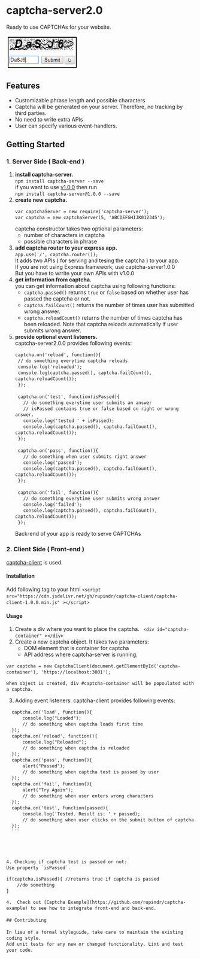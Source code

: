 captcha-server2.0  
==============
Ready to use CAPTCHAs for your website.  

![captcha image](https://github.com/rupindr/captcha-server/blob/master/docs/images/screenshot.png "captcha generated  by captcha-server2.0")
## Features  
* Customizable phrase length and possible characters  
* Captcha will be generated on your server. Therefore, no tracking by third parties.  
* No need to write extra APIs  
* User can specify various event-handlers.  
## Getting Started
### 1. Server Side ( Back-end )
1. **install captcha-server.**  
`npm install captcha-server --save`  
if you want to use [v1.0.0](/docs/Readme1.0.0.md) then run  
`npm install captcha-server@1.0.0 --save`  
2. **create new captcha.**
    ``` 
    var captchaServer = new require('captcha-server');
    var captcha = new captchaServer(5, 'ABCDEFGHIJK012345');
    ```
    captcha constructor takes two optional parameters:
    * number of characters in captcha
    * possible characters in phrase
3. **add captcha router to your express app.**  
`app.use('/', captcha.router());`  
It adds two APIs ( for serving and tesing the captcha ) to your app.  
If you are not using Express framework, use captcha-server1.0.0  
But you have to wrrite your own APIs with v1.0.0  
4. **get information from captcha.**  
you can get information about captcha using following functions:  
    * `captcha.passed()` returns `true` or `false` based on whether user has passed the captcha or not.  
    * `captcha.failCount()` returns the number of times user has submitted wrong answer.  
    * `captcha.reloadCount()` returns the number of times captcha has been  reloaded. Note that captcha reloads automatically if user   submits wrong answer.  
5. **provide optional event listeners.**  
 captcha-server2.0.0 provides following events:  
   ```
   captcha.on('reload', function(){
    // do something everytime captcha reloads
    console.log('reloaded');
    console.log(captcha.passed(), captcha.failCount(), captcha.reloadCount());
    });

    captcha.on('test', function(isPassed){
      // do something everytime user submits an answer
      // isPassed contains true or false based on right or wrong answer.
      console.log('tested ' + isPassed);
      console.log(captcha.passed(), captcha.failCount(), captcha.reloadCount());
    });

    captcha.on('pass', function(){
      // do something when user submits right answer
      console.log('passed');
      console.log(captcha.passed(), captcha.failCount(), captcha.reloadCount());
    });

    captcha.on('fail', function(){
      // do something everytime user submits wrong answer
      console.log('failed');
      console.log(captcha.passed(), captcha.failCount(), captcha.reloadCount());
    });
     ```
   Back-end of your app is ready to serve CAPTCHAs
   
### 2. Client Side ( Front-end )
[captcha-client](https://github.com/rupindr/captcha-client) is used.
#### Installation
Add following tag to your html
  `<script src="https://cdn.jsdelivr.net/gh/rupindr/captcha-client/captcha-client-1.0.0.min.js" ></script>`
#### Usage
1. Create a div where you want to place the captcha.
` <div id="captcha-container" ></div>`
2. Create a new captcha object. 
 It takes two parameters:
   * DOM element that is container for captcha
   * API address where captcha-server is running.
  ```
  var captcha = new CaptchaClient(document.getElementById('captcha-container'), 'https://localhost:3001');
  ```
    when object is created, div #captcha-container will be popoulated with a captcha.  

3. Adding event listeners. 
captcha-client provides following events:
  ```
    captcha.on('load', function(){
        console.log("Loaded");
        // do something when captcha loads first time
    });
    captcha.on('reload', function(){
        console.log("Reloaded");
        // do something when captcha is reloaded
    });
    captcha.on('pass', function(){
        alert("Passed");
        // do something when captcha test is passed by user
    });
    captcha.on('fail', function(){
        alert("Try Again");
        // do something when user enters wrong characters
    });
    captcha.on('test', function(passed){
        console.log('Tested. Result is: ' + passed);
        // do something when user clicks on the submit button of captcha
    }); 
    ```
  



 4. Checking if captcha test is passed or not:   
 Use property `isPassed`.
   ```
    if(captcha.isPassed){ //returns true if captcha is passed
        //do something
    }
  ```
4.  Check out [Captcha Example](https://github.com/rupindr/captcha-example) to see how to integrate front-end and back-end.

## Contributing

In lieu of a formal styleguide, take care to maintain the existing coding style.
Add unit tests for any new or changed functionality. Lint and test your code.
